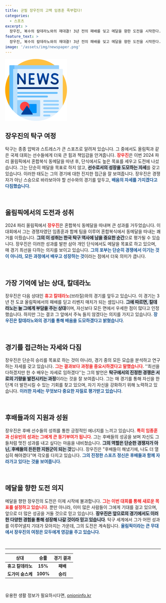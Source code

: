 ```yaml
---
title: 군필 장우진의 고백 임종훈 죽부럽다!
categories:
  - 스포츠
excerpt: >
  장우진, 복수의 칼데라노와의 재대결! 3년 전의 패배를 잊고 메달을 향한 도전을 시작한다. 한 수 배운다는 자세로 맞붙는 그의 결단과 승리에 대한 열망을 확인해보자!
feature_text: >
  장우진, 복수의 칼데라노와의 재대결! 3년 전의 패배를 잊고 메달을 향한 도전을 시작한다. 한 수 배운다는 자세로 맞붙는 그의 결단과 승리에 대한 열망을 확인해보자!
image: '/assets/img/newspaper.png'
---
```


<p><img src="/assets/img/newspaper.png" alt="kimp 속보" /></p>

<h2 data-ke-size="size26">장우진의 탁구 여정</h2>

<p data-ke-size="size16">탁구는 종종 압박과 스트레스가 큰 스포츠로 알려져 있습니다. 그 중에서도 올림픽과 같은 국제 대회는 선수들에게 더욱 큰 힘과 책임감을 안겨줍니다. <b><span style="color: #ee2323;">장우진</span></b>은 이번 2024 파리 올림픽에서 혼합복식 동메달을 따낸 후, 단식에서도 높은 목표를 세우고 도전에 나섰습니다. 그는 단순히 메달을 목표로 하지 않고, <b><span style="background-color: #21538527;">선수로서의 성장을 도모하는 자세</span></b>를 갖고 있습니다. 이러한 태도는 그의 경기에 대한 진지한 접근을 잘 보여줍니다. 장우진은 경쟁자가 아닌 스승으로 바라보아야 할 선수와의 경기를 앞두고, <b><span style="color: #1a5490;">배움의 자세를 가지겠다고 다짐했습니다</span></b>.</p>

<p data-ke-size="size16">&nbsp;</p>

<h2 data-ke-size="size26">올림픽에서의 도전과 성취</h2>

<p data-ke-size="size16">2024 파리 올림픽에서 <b><span style="color: #ee2323;">장우진</span></b>은 혼합복식 동메달을 따내며 큰 성과를 거두었습니다. 이 대회에서 그는 경쟁자였던 임종훈과 함께 팀을 이루어 혼합복식에서 동메달을 따내는 쾌거를 이뤘습니다. <b><span style="background-color: #21538527;">그의 이 성취는 한국 탁구 역사에 남을 중요한 순간</span></b>으로 평가될 수 있습니다. 장우진은 이러한 성과를 발판 삼아 개인 단식에서도 메달을 목표로 하고 있으며, 매 경기 최선을 다하는 의지를 보이고 있습니다. <b><span style="color: #1a5490;">그의 포부는 단순히 경쟁에서 이기는 것이 아니라, 모든 과정에서 배우고 성장하는 것</span></b>이라는 점에서 더욱 의미가 큽니다.</p>

<p data-ke-size="size16">&nbsp;</p>

<h2 data-ke-size="size26">가장 기억에 남는 상대, 칼데라노</h2>

<p data-ke-size="size16">장우진은 다음 상대인 <b><span style="color: #ee2323;">휴고 칼데라노</span></b>(브라질)와의 경기를 앞두고 있습니다. 이 경기는 3년 전 도쿄 올림픽에서의 패배를 딛고 리벤지 매치가 되는 셈입니다. <b><span style="background-color: #21538527;">그에 따르면, 칼데라노는 늘 그에게 부담을 주는 상대</span></b>이며, 자신보다 모든 면에서 우세한 점이 많다고 인정했습니다. 하지만 그는 결코 그 앞에서 주눅 들지 않겠다는 의지를 가지고 있습니다. <b><span style="color: #1a5490;">장우진은 칼데라노와의 경기를 통해 배움을 도모하겠다고 밝혔습니다</span></b>.</p>

<p data-ke-size="size16">&nbsp;</p>

<h2 data-ke-size="size26">경기를 접근하는 자세와 다짐</h2>

<p data-ke-size="size16">장우진은 단순히 승리를 목표로 하는 것이 아니라, 경기 중의 모든 모습을 분석하고 연구하는 자세를 갖고 있습니다. <b><span style="color: #ee2323;">그는 결과보다 과정을 중요시하겠다고 말했습니다</span></b>. ''최선을 다하겠지만 한 수 배우는 자세로 임하겠다''는 그의 발언은 <b><span style="background-color: #21538527;">탁구에서의 진정한 경쟁은 서로의 기량을 발전시키는 과정</span></b>이라는 것을 잘 보여줍니다. 그는 매 경기를 통해 자신을 한 단계 더 발전시킬 수 있는 기회를 찾고 있으며, 자기 자신을 강화하기 위해 노력하고 있습니다. <b><span style="color: #1a5490;">이러한 자세는 무엇보다 중요한 자질로 평가받고 있습니다</span></b>.</p>

<p data-ke-size="size16">&nbsp;</p>

<h2 data-ke-size="size26">후배들과의 지원과 성원</h2>

<p data-ke-size="size16">장우진은 후배 선수들의 성취를 통한 긍정적인 에너지를 느끼고 있습니다. <b><span style="color: #ee2323;">특히 임종훈과 신유빈의 성과는 그에게 큰 동기부여가 됩니다</span></b>. 그는 후배들의 성공을 보며 자신도 그들처럼 멋진 성과를 내고 싶다는 마음을 내비쳤습니다. <b><span style="background-color: #21538527;">그의 역할은 단순한 경쟁자가 아닌, 후배들의 든든한 지원군이 되는 것</span></b>입니다. 장우진은 "후배들이 해냈기에, 나도 더 열심히 해야겠다"며 각오를 다지고 있습니다. <b><span style="color: #1a5490;">그의 진정한 스포츠 정신은 후배들과 함께 자라가고 있다는 것을 보여줍니다</span></b>.</p>

<p data-ke-size="size16">&nbsp;</p>

<h2 data-ke-size="size26">메달을 향한 도전 의지</h2>

<p data-ke-size="size16">메달을 향한 장우진의 도전은 이제 시작에 불과합니다. <b><span style="color: #ee2323;">그는 이번 대회를 통해 새로운 목표를 설정하고 있습니다</span></b>. 뿐만 아니라, 이미 많은 사람들이 그에게 기대를 걸고 있으며, 앞으로 더 많은 성공을 거둘 것으로 믿고 있습니다. <b><span style="background-color: #21538527;">장우진은 앞으로의 경기에서도 이러한 다양한 경험을 통해 성장해 나갈 것이라 믿고 있습니다</span></b>. 탁구 세계에서 그가 어떤 성과를 이루어낼지 기대가 모아지는 가운데, 그의 도전은 계속됩니다. <b><span style="color: #1a5490;">올림픽이라는 큰 무대에서 장우진의 여정은 모두에게 영감을 주고 있습니다</span></b>.</p>

<p data-ke-size="size16">&nbsp;</p>

<hr />

<table>
    <thead>
        <tr>
            <th style="text-align: center;">상대</th>
            <th style="text-align: center;">승률</th>
            <th style="text-align: center;">경기 결과</th>
        </tr>
    </thead>
    <tbody>
        <tr>
            <td style="text-align: center; height: 17px;"><b>휴고 칼데라노</b></td>
            <td style="text-align: center; height: 17px;"><b>15%</b></td>
            <td style="text-align: center; height: 17px;"><b>패배</b></td>
        </tr>
        <tr>
            <td style="text-align: center; height: 17px;"><b>도가미 슌스케</b></td>
            <td style="text-align: center; height: 17px;"><b>100%</b></td>
            <td style="text-align: center; height: 17px;"><b>승리</b></td>
        </tr>
    </tbody>
</table>

<p data-ke-size="size16">&nbsp;</p>
유용한 생활 정보가 필요하시다면, <a href="https://onioninfo.kr" rel="dofollow">onioninfo.kr</a>


